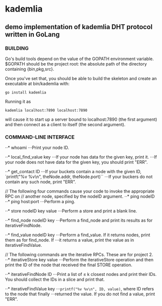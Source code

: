 # kademlia
## demo implementation of kademlia DHT protocol written in GoLang


### BUILDING


Go's build tools depend on the value of the GOPATH environment variable. $GOPATH
should be the project root: the absolute path of the directory containing
{bin,pkg,src}.

Once you've set that, you should be able to build the skeleton and create an
executable at bin/kademlia with:

    go install kademlia

Running it as

    kademlia localhost:7890 localhost:7890

will cause it to start up a server bound to localhost:7890 (the first argument)
and then connect as a client to itself (the second argument).


### COMMAND-LINE INTERFACE


⋅⋅* whoami
⋅⋅⋅Print your node ID.

⋅⋅* local_find_value key
⋅⋅⋅If your node has data for the given key, print it.
⋅⋅⋅If your node does not have data for the given key, you should print "ERR".

⋅⋅* get_contact ID
⋅⋅⋅If your buckets contain a node with the given ID,
        `printf("%v %v\n", theNode.addr, theNode.port)``
⋅⋅⋅If your buckers do not contain any such node, print "ERR".

// The following four commands cause your code to invoke the appropriate RPC on
// another node, specified by the nodeID argument.
⋅⋅* ping nodeID
⋅⋅* ping host:port
⋅⋅⋅Perform a ping.

⋅⋅* store nodeID key value
⋅⋅⋅Perform a store and print a blank line.

⋅⋅* find_node nodeID key
⋅⋅⋅Perform a find_node and print its results as for iterativeFindNode.

⋅⋅* find_value nodeID key
⋅⋅⋅Perform a find_value. If it returns nodes, print them as for find_node. If
⋅⋅⋅it returns a value, print the value as in iterativeFindValue.

// The following commands are the iterative RPCs. These are for project 2.
⋅⋅* iterativeStore key value
⋅⋅⋅Perform the iterativeStore operation and then print the ID of the node that
    received the final STORE operation.

⋅⋅* iterativeFindNode ID
⋅⋅⋅Print a list of ≤ k closest nodes and print their IDs. You should collect
    the IDs in a slice and print that.

⋅⋅* iterativeFindValue key
⋅⋅⋅`printf("%v %v\n", ID, value)`, where ID refers to the node that finally
⋅⋅⋅returned the value. If you do not find a value, print "ERR".
